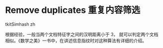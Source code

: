 # Remove duplicates 重复内容筛选
tkitSimhash zh



根据经验，一般当两个文档特征字之间的汉明距离小于 3， 就可以判定两个文档相似。《数学之美》一书中，在讲述信息指纹时对这种算法有详细的介绍。